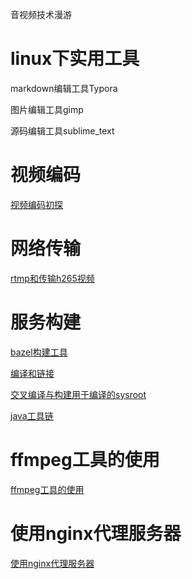 音视频技术漫游

# linux下实用工具

markdown编辑工具Typora

图片编辑工具gimp

源码编辑工具sublime_text

# 视频编码

[视频编码初探](/media)

# 网络传输

[rtmp和传输h265视频](/rtmpandh265)

# 服务构建

[bazel构建工具](/bazel)

[编译和链接](compileandlink.md)

[交叉编译与构建用于编译的sysroot](/sysroot)

[java工具链](/java)

# ffmpeg工具的使用

[ffmpeg工具的使用](/ffmpeg)

# 使用nginx代理服务器

[使用nginx代理服务器](/nginx)
